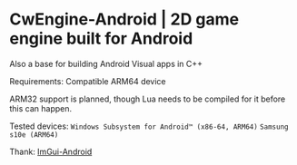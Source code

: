 # CwEngine-Android | 2D game engine built for Android

Also a base for building Android Visual apps in C++

Requirements:
Compatible ARM64 device

ARM32 support is planned, though Lua needs to be compiled for it before this can happen.

Tested devices:
`Windows Subsystem for Android™ (x86-64, ARM64)`
`Samsung s10e (ARM64)`

Thank: 
[ImGui-Android](https://github.com/Ciremun/imgui-android)
